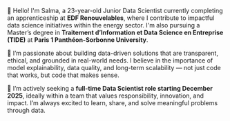 👋 Hello! I'm Salma, a 23-year-old Junior Data Scientist currently completing an apprenticeship at **EDF Renouvelables**, where I contribute to impactful data science initiatives within the energy sector. I'm also pursuing a Master’s degree in **Traitement d’Information et Data Science en Entreprise (TIDE)** at **Paris 1 Panthéon-Sorbonne University**.

🧠 I’m passionate about building data-driven solutions that are transparent, ethical, and grounded in real-world needs. I believe in the importance of model explainability, data quality, and long-term scalability — not just code that works, but code that makes sense.

🚀 I’m actively seeking a **full-time Data Scientist role starting December 2025**, ideally within a team that values responsibility, innovation, and impact. I’m always excited to learn, share, and solve meaningful problems through data.
